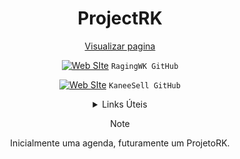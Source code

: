 <div align="center">
<h1>ProjectRK</h1>
</div>



<div align="center">
<a class="button" href="https://kaneesell.github.io/ProjectRK" rel="ProjectRK">Visualizar pagina</a>


[![Web SIte](https://github.com/fastify/fastify/workflows/website/badge.svg)](https://github.com/RagingWK) `RagingWK GitHub`

[![Web SIte](https://github.com/fastify/fastify/workflows/website/badge.svg)](https://github.com/KaneeSell) `KaneeSell GitHub`

<details>
<summary>Links Úteis</summary>
<a class="button" ref="https://kaneesell.github.io/ProjectRK/" rel="ProjectRK">Link ao menu principal</a>
<br>
<a class="buton" ref="https://kaneesell.github.io/ProjectRK/infor/infor.html" rel="ProjectRK">Informações RagingWK</a>
<br>
<a class="buton" ref="https://kaneesell.github.io/ProjectRK/infok/infok.html" rel="ProjectRK">Informações Kanee Sell</a>
</details>

> [!NOTE]  
> Inicialmente uma agenda, futuramente um ProjetoRK.
</div>